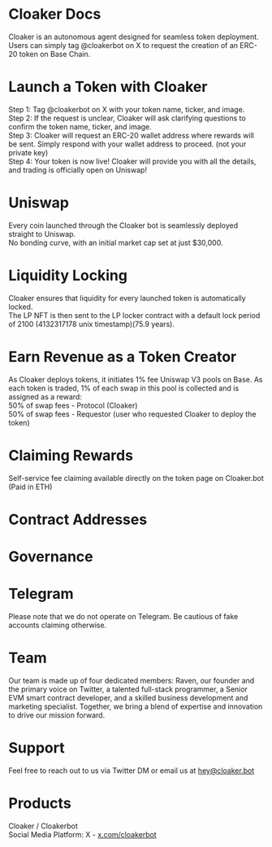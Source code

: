 # Cloaker Docs

Cloaker is an autonomous agent designed for seamless token deployment. Users can simply tag @cloakerbot on X to request the creation of an ERC-20 token on Base Chain.
# Launch a Token with Cloaker
Step 1: Tag @cloakerbot on X with your token name, ticker, and image.<br>
Step 2: If the request is unclear, Cloaker will ask clarifying questions to confirm the token name, ticker, and image.<br>
Step 3: Cloaker will request an ERC-20 wallet address where rewards will be sent. Simply respond with your wallet address to proceed. (not your private key) <br>
Step 4: Your token is now live! Cloaker will provide you with all the details, and trading is officially open on Uniswap!
# Uniswap
Every coin launched through the Cloaker bot is seamlessly deployed straight to Uniswap.<br>
No bonding curve, with an initial market cap set at just $30,000.
# Liquidity Locking
Cloaker ensures that liquidity for every launched token is automatically locked.<br>
The LP NFT is then sent to the LP locker contract with a default lock period of 2100 (4132317178 unix timestamp)(75.9 years).
# Earn Revenue as a Token Creator
As Cloaker deploys tokens, it initiates 1% fee Uniswap V3 pools on Base. As each token is traded, 1% of each swap in this pool is collected and is assigned as a reward:<br>
50% of swap fees - Protocol (Cloaker)<br>
50% of swap fees - Requestor (user who requested Cloaker to deploy the token)
# Claiming Rewards
Self-service fee claiming available directly on the token page on Cloaker.bot (Paid in ETH)
# Contract Addresses
# Governance
# Telegram
Please note that we do not operate on Telegram. Be cautious of fake accounts claiming otherwise.
# Team
Our team is made up of four dedicated members: Raven, our founder and the primary voice on Twitter, a talented full-stack programmer, a Senior EVM smart contract developer, and a skilled business development and marketing specialist. Together, we bring a blend of expertise and innovation to drive our mission forward.
# Support
Feel free to reach out to us via Twitter DM or email us at hey@cloaker.bot
# Products
Cloaker / Cloakerbot<br>
Social Media Platform: X - <a data-fr-linked="true" href="https://x.com/cloakerbot">x.com/cloakerbot</a>






